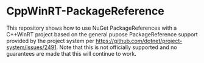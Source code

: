 # CppWinRT-PackageReference
This repository shows how to use NuGet PackageReferences with a C++WinRT project based on the general pupose PackageReference support provided by the project system per https://github.com/dotnet/project-system/issues/2491. Note that this is not officially supported and no guarantees are made that this will continue to work.
